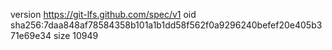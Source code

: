 version https://git-lfs.github.com/spec/v1
oid sha256:7daa848af78584358b101a1b1dd58f562f0a9296240befef20e405b371e69e34
size 10949

